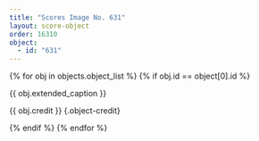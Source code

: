```yaml
---
title: "Scores Image No. 631"
layout: score-object
order: 16310
object:
  - id: "631"
---
```


{% for obj in objects.object_list %}
{% if obj.id == object[0].id %}

{{ obj.extended_caption }}

{{ obj.credit }} {.object-credit}

{% endif %}
{% endfor %}
